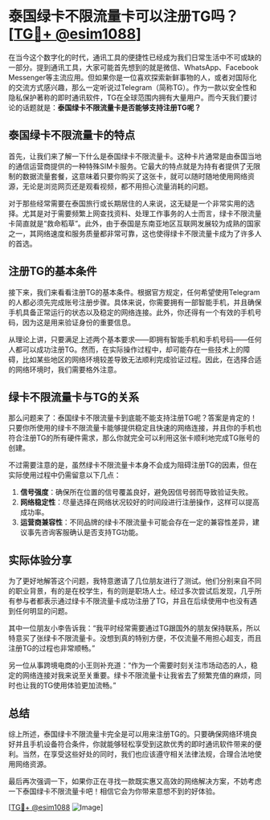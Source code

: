 # 泰国绿卡不限流量卡可以注册TG吗？[[TG💪+ @esim1088](https://t.me/s/esim1088)]

在当今这个数字化的时代，通讯工具的便捷性已经成为我们日常生活中不可或缺的一部分。提到通讯工具，大家可能首先想到的就是微信、WhatsApp、Facebook Messenger等主流应用。但如果你是一位喜欢探索新鲜事物的人，或者对国际化的交流方式感兴趣，那么一定听说过Telegram（简称TG）。作为一款以安全性和隐私保护著称的即时通讯软件，TG在全球范围内拥有大量用户。而今天我们要讨论的话题就是：**泰国绿卡不限流量卡是否能够支持注册TG呢？**

## 泰国绿卡不限流量卡的特点

首先，让我们来了解一下什么是泰国绿卡不限流量卡。这种卡片通常是由泰国当地的通信运营商提供的一种特殊SIM卡服务。它最大的特点就是为持有者提供了无限制的数据流量套餐，这意味着只要你购买了这张卡，就可以随时随地使用网络资源，无论是浏览网页还是观看视频，都不用担心流量消耗的问题。

对于那些经常需要在泰国旅行或长期居住的人来说，这无疑是一个非常实用的选择。尤其是对于需要频繁上网查找资料、处理工作事务的人士而言，绿卡不限流量卡简直就是“救命稻草”。此外，由于泰国是东南亚地区互联网发展较为成熟的国家之一，其网络速度和服务质量都非常可靠，这也使得绿卡不限流量卡成为了许多人的首选。

## 注册TG的基本条件

接下来，我们来看看注册TG的基本条件。根据官方规定，任何希望使用Telegram的人都必须先完成账号注册步骤。具体来说，你需要拥有一部智能手机，并且确保手机具备正常运行的状态以及稳定的网络连接。此外，你还得有一个有效的手机号码，因为这是用来验证身份的重要信息。

从理论上讲，只要满足上述两个基本要求——即拥有智能手机和手机号码——任何人都可以成功注册TG。然而，在实际操作过程中，却可能存在一些技术上的障碍，比如某些地区的网络环境较差导致无法顺利完成验证过程。因此，在选择合适的网络环境时，我们需要格外注意。

## 绿卡不限流量卡与TG的关系

那么问题来了：泰国绿卡不限流量卡到底能不能支持注册TG呢？答案是肯定的！只要你所使用的绿卡不限流量卡能够提供稳定且快速的网络连接，并且你的手机也符合注册TG的所有硬件需求，那么你就完全可以利用这张卡顺利地完成TG账号的创建。

不过需要注意的是，虽然绿卡不限流量卡本身不会成为阻碍注册TG的因素，但在实际使用过程中仍需留意以下几点：

1. **信号强度**：确保所在位置的信号覆盖良好，避免因信号弱而导致验证失败。
2. **网络稳定性**：尽量选择在网络状况较好的时间段进行注册操作，这样可以提高成功率。
3. **运营商兼容性**：不同品牌的绿卡不限流量卡可能会存在一定的兼容性差异，建议事先咨询客服确认是否支持TG功能。

## 实际体验分享

为了更好地解答这个问题，我特意邀请了几位朋友进行了测试。他们分别来自不同的职业背景，有的是在校学生，有的则是职场人士。经过多次尝试后发现，几乎所有参与者都表示通过绿卡不限流量卡成功注册了TG，并且在后续使用中也没有遇到任何明显的问题。

其中一位朋友小李告诉我：“我平时经常需要通过TG跟国外的朋友保持联系，所以特意买了张绿卡不限流量卡。没想到真的特别方便，不仅流量不用担心超支，而且注册TG的过程也非常顺畅。”

另一位从事跨境电商的小王则补充道：“作为一个需要时刻关注市场动态的人，稳定的网络连接对我来说至关重要。绿卡不限流量卡让我省去了频繁充值的麻烦，同时也让我的TG使用体验更加流畅。”

## 总结

综上所述，泰国绿卡不限流量卡完全是可以用来注册TG的。只要确保网络环境良好并且手机设备符合条件，你就能够轻松享受到这款优秀的即时通讯软件带来的便利。当然，在享受这些好处的同时，我们也应该遵守相关法律法规，合理合法地使用网络资源。

最后再次强调一下，如果你正在寻找一款既实惠又高效的网络解决方案，不妨考虑一下泰国绿卡不限流量卡吧！相信它会为你带来意想不到的好体验。

[[TG💪+ @esim1088](https://t.me/s/esim1088) ![Image](https://i.postimg.cc/4NQfJmqS/Snipaste-2025-05-13-00-14-12.png)]
